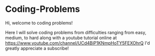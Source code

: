 # Coding-Problems

Hi, welcome to coding problems!

Here I will solve coding problems from difficulties ranging from easy, medium, to hard along with a youtube tutorial online at https://www.youtube.com/channel/UCd4BiP1KNmpHoTY5FEXOhrQ
I'd greatly appreciate a subscribe!